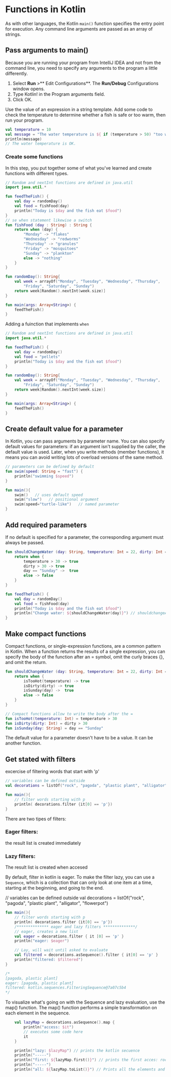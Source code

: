 # Functions in Kotlin

As with other languages, the Kotlin  <code>main()</code> function specifies the entry point for execution. Any command line arguments are passed as an array of strings.


## Pass arguments to main()

Because you are running your program from IntelliJ IDEA and not from the command line, you need to specify any arguments to the program a little differently.

1. Select **Run** >** Edit Configurations**. The **Run/Debug** Configurations window opens.
2. Type Kotlin! in the Program arguments field.
3. Click OK.

Use the value of an expression in a string template. Add some code to check the temperature to determine whether a fish is safe or too warm, then run your program.

```kotlin
val temperature = 10
val message = "The water temperature is ${ if (temperature > 50) "too warm" else "OK" }."
println(message)
// The water temperature is OK.
```

### Create some functions 

In this step, you put together some of what you've learned and create functions with different types. 

```kotlin
// Random and nextInt functions are defined in java.util
import java.util.*

fun feedTheFish() {
    val day = randomDay()
    val food = fishFood(day)
    println("Today is $day and the fish eat $food")
}
// se when statement likewise a switch
fun fishFood (day : String) : String {
    return when (day) {
        "Monday" -> "flakes"
        "Wednesday" -> "redworms"
        "Thursday" -> "granules"
        "Friday" -> "mosquitoes"
        "Sunday" -> "plankton"
        else -> "nothing"
    }
}

fun randomDay(): String{
    val week = arrayOf("Monday", "Tuesday", "Wednesday", "Thursday",
        "Friday", "Saturday", "Sunday")
    return week[Random().nextInt(week.size)]
}

fun main(args: Array<String>) {
    feedTheFish()
}
```

Adding a fuinction that implements <code>when</code>

```kotlin
// Random and nextInt functions are defined in java.util
import java.util.*

fun feedTheFish() {
    val day = randomDay()
    val food = "pellets"
    println("Today is $day and the fish eat $food")
}

fun randomDay(): String{
    val week = arrayOf("Monday", "Tuesday", "Wednesday", "Thursday",
        "Friday", "Saturday", "Sunday")
    return week[Random().nextInt(week.size)]
}

fun main(args: Array<String>) {
    feedTheFish()
}
```

## Create default value for a parameter

In Kotlin, you can pass arguments by parameter name. You can also specify default values for parameters: if an argument isn't supplied by the caller, the default value is used. Later, when you write methods (member functions), it means you can avoid writing lots of overload versions of the same method.

```kotlin
// parameters can be defined by default
fun swim(speed: String = "fast") {
    println("swimming $speed")
}

fun main(){
    swim()   // uses default speed
    swim("slow")   // positional argument
    swim(speed="turtle-like")   // named parameter
}

```

## Add required parameters

If no default is specified for a parameter, the corresponding argument must always be passed.

```kotlin
fun shouldChangeWater (day: String, temperature: Int = 22, dirty: Int = 20): Boolean {
    return when {
        temperature > 30 -> true
        dirty > 30 -> true
        day == "Sunday" ->  true
        else -> false
    }
}

fun feedTheFish() {
    val day = randomDay()
    val food = fishFood(day)
    println("Today is $day and the fish eat $food")
    println("Change water: ${shouldChangeWater(day)}") // shouldchangeAter() must be called with the day parameter
}
```

## Make compact functions

Compact functions, or single-expression functions, are a common pattern in Kotlin. When a function returns the results of a single expression, you can specify the body of the function after an = symbol, omit the curly braces {}, and omit the return.

```kotlin
fun shouldChangeWater (day: String, temperature: Int = 22, dirty: Int = 20): Boolean {
    return when {
        isTooHot(temperature) -> true
        isDirty(dirty) -> true
        isSunday(day) ->  true
        else -> false
    }
}

// Compact functions allow to write the body after the =
fun isTooHot(temperature: Int) = temperature > 30
fun isDirty(dirty: Int) = dirty > 30
fun isSunday(day: String) = day == "Sunday"
```

The default value for a parameter doesn't have to be a value. It can be another function.

## Get stated with filters

excercise of filtering words that start with 'p'

```kotlin
// variables can be defined outside
val decorations = listOf("rock", "pagoda", "plastic plant", "alligator", "flowerpot")

fun main(){
    // filter words starting with p
    println( decorations.filter {it[0] == 'p'})
}
```

There are two tipes of filters:

### Eager filters: 
the result list is created immediately

### Lazy filters:
The result list is created when accesed

By default, filter in kotlin is eager. To make the filter lazy, you can use a <code>Sequence</code>, which is a collection that can only look at one item at a time, starting at the beginning, and going to the end. 


// variables can be defined outside
val decorations = listOf("rock", "pagoda", "plastic plant", "alligator", "flowerpot")

```kotlin
fun main(){
    // filter words starting with p
    println( decorations.filter {it[0] == 'p'})
    /************** eager and lazy filters **************/
    // eager, creates a new list
    val eager = decorations.filter { it [0] == 'p' }
    println("eager: $eager")

    // Lay, will wait until asked to evaluate
    val filtered = decorations.asSequence().filter { it[0] == 'p' }
    println("filtered: $filtered")
}

/* 
[pagoda, plastic plant]
eager: [pagoda, plastic plant]
filtered: kotlin.sequences.FilteringSequence@7a07c5b4
*/

```

To visualize what's going on with the Sequence and lazy evaluation, use the map() function. The map() function performs a simple transformation on each element in the sequence.

```kotlin
    val lazyMap = decorations.asSequence().map {
        println("access: $it")
        // executes some code here
        it
    }

    println("lazy: $lazyMap") // prints the kotlin secuence
    println("-----")
    println("first: ${lazyMap.first()}") // prints the first acces: rock
    println("-----")
    println("all: ${lazyMap.toList()}") // Prints all the elements and then returns the 

```